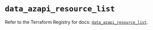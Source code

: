 # `data_azapi_resource_list`

Refer to the Terraform Registry for docs: [`data_azapi_resource_list`](https://registry.terraform.io/providers/azure/azapi/2.7.0/docs/data-sources/resource_list).
